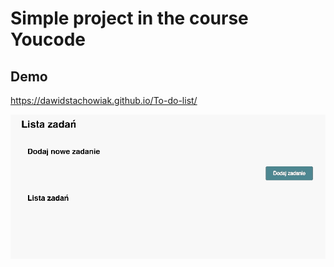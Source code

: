 # Simple project in the course Youcode

## Demo
 [](myLib/README.md)https://dawidstachowiak.github.io/To-do-list/

![](image/toDoList.gif "")